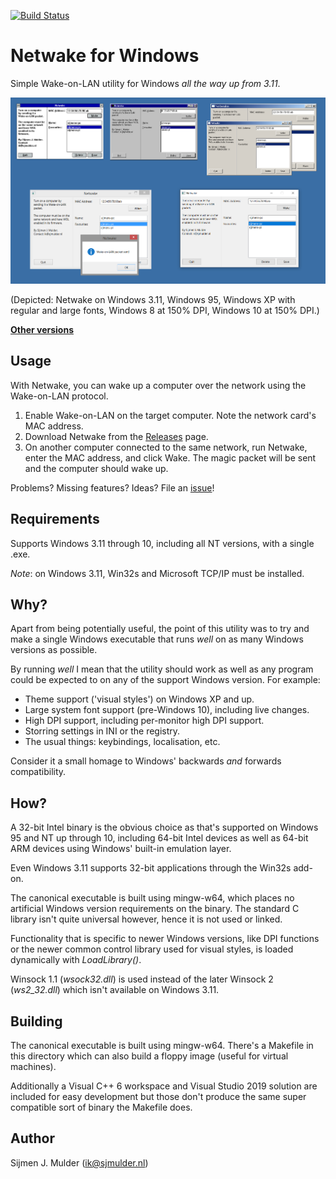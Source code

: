 [![Build Status](https://dev.azure.com/sjmulder/netwake/_apis/build/status/netwake?branchName=master)](https://dev.azure.com/sjmulder/netwake/_build/latest?definitionId=8&branchName=master)

Netwake for Windows
===================
Simple Wake-on-LAN utility for Windows *all the way up from 3.11*.

[![Screenshot](screenshot.png)](screenshot.png)

(Depicted: Netwake on Windows 3.11, Windows 95, Windows XP with regular
and large fonts, Windows 8 at 150% DPI, Windows 10 at 150% DPI.)

**[Other versions](..)**

Usage
-------
With Netwake, you can wake up a computer over the network using the
Wake-on-LAN protocol.

 1. Enable Wake-on-LAN on the target computer. Note the network card's
    MAC address.
 2. Download Netwake from the
    [Releases](https://github.com/sjmulder/netwake/releases) page.
 3. On another computer connected to the same network, run Netwake,
    enter the MAC address, and click Wake. The magic packet will be
    sent and the computer should wake up.

Problems? Missing features? Ideas? File an
[issue](https://github.com/sjmulder/netwake/issues)!

Requirements
------------
Supports Windows 3.11 through 10, including all NT versions, with a
single .exe.

*Note*: on Windows 3.11, Win32s and Microsoft TCP/IP must be installed.

Why?
----
Apart from being potentially useful, the point of this utility was to
try and make a single Windows executable that runs *well* on as many
Windows versions as possible.

By running *well* I mean that the utility should work as well as any
program could be expected to on any of the support Windows version. For
example:

 - Theme support ('visual styles') on Windows XP and up.
 - Large system font support (pre-Windows 10), including live changes.
 - High DPI support, including per-monitor high DPI support.
 - Storring settings in INI or the registry.
 - The usual things: keybindings, localisation, etc.

Consider it a small homage to Windows' backwards *and* forwards
compatibility.

How?
----
A 32-bit Intel binary is the obvious choice as that's supported on
Windows 95 and NT up through 10, including 64-bit Intel devices as well
as 64-bit ARM devices using Windows' built-in emulation layer.

Even Windows 3.11 supports 32-bit applications through the Win32s
add-on.

The canonical executable is built using mingw-w64, which places no
artificial Windows version requirements on the binary. The standard C
library isn't quite universal however, hence it is not used or linked.

Functionality that is specific to newer Windows versions, like DPI
functions or the newer common control library used for visual styles,
is loaded dynamically with *LoadLibrary()*.

Winsock 1.1 (*wsock32.dll*) is used instead of the later Winsock 2
(*ws2_32.dll*) which isn't available on Windows 3.11.

Building
--------
The canonical executable is built using mingw-w64. There's a Makefile in
this directory which can also build a floppy image (useful for virtual
machines).

Additionally a Visual C++ 6 workspace and Visual Studio 2019 solution
are included for easy development but those don't produce the same super
compatible sort of binary the Makefile does.

Author
------
Sijmen J. Mulder (<ik@sjmulder.nl>)
